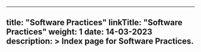 
---

title: "Software Practices"
linkTitle: "Software Practices"
weight: 1
date: 14-03-2023
description: >
  Index page for Software Practices.
---
